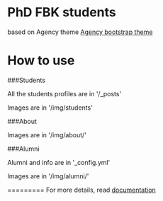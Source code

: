 PhD FBK students
====================
based on Agency theme  [Agency bootstrap theme ](http://startbootstrap.com/templates/agency/)

# How to use

###Students

All the students profiles are in '/_posts'

Images are in '/img/students'

###About

Images are in '/img/about/'

###Alumni

Alumni and info are in '_config.yml'

Images are in '/img/alumni/'

=========
For more details, read [documentation](http://jekyllrb.com/)
